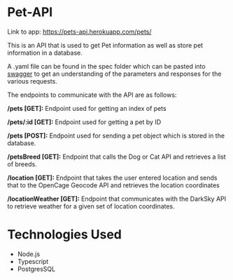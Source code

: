 # Pet-API

Link to app: https://pets-api.herokuapp.com/pets/

This is an API that is used to get Pet information as well as store pet information in a database. 

A .yaml file can be found in the spec folder which can be pasted into [swagger](http://editor.swagger.io/) to get an understanding of the parameters and responses for the various requests. 

The endpoints to communicate with the API are as follows:

**/pets [GET]:** Endpoint used for getting an index of pets

**/pets/:id [GET]:** Endpoint used for getting a pet by ID

**/pets [POST]:**  Endpoint used for sending a pet object which is stored in the database.

**/petsBreed [GET]:** Endpoint that calls the Dog or Cat API and retrieves a list of breeds. 

**/location [GET]:** Endpoint that takes the user entered location and sends that to the OpenCage Geocode API and retrieves the location coordinates

**/locationWeather [GET]:** Endpoint that communicates with the DarkSky API to retrieve weather for a given set of location coordinates. 

# Technologies Used 

- Node.js
- Typescript 
- PostgresSQL

